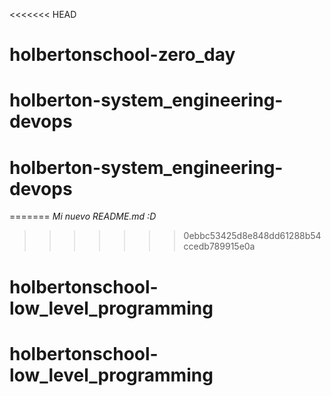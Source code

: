 <<<<<<< HEAD
# holbertonschool-zero_day
# holberton-system_engineering-devops
# holberton-system_engineering-devops
=======
_Mi nuevo README.md :D_
>>>>>>> 0ebbc53425d8e848dd61288b54ccedb789915e0a
# holbertonschool-low_level_programming
# holbertonschool-low_level_programming
